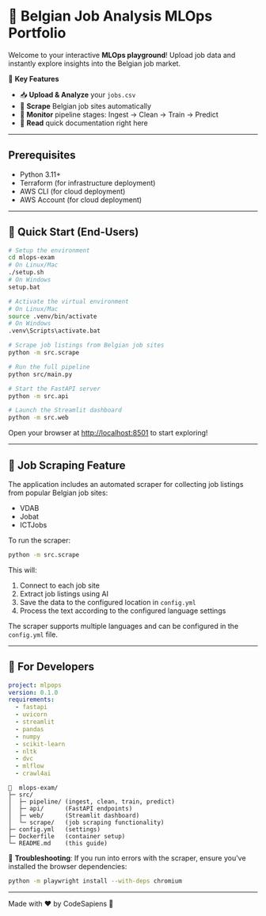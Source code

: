 # 🚀 Belgian Job Analysis MLOps Portfolio

Welcome to your interactive **MLOps playground**! Upload job data and instantly explore insights into the Belgian job market.

🎯 **Key Features**

- 📥 **Upload & Analyze** your `jobs.csv`
- 🤖 **Scrape** Belgian job sites automatically
- 🔄 **Monitor** pipeline stages: Ingest → Clean → Train → Predict
- 📖 **Read** quick documentation right here

---

## Prerequisites

- Python 3.11+
- Terraform (for infrastructure deployment)
- AWS CLI (for cloud deployment)
- AWS Account (for cloud deployment)

---

## 🏁 Quick Start (End-Users)

```bash
# Setup the environment
cd mlops-exam
# On Linux/Mac
./setup.sh
# On Windows
setup.bat

# Activate the virtual environment
# On Linux/Mac
source .venv/bin/activate
# On Windows
.venv\Scripts\activate.bat

# Scrape job listings from Belgian job sites
python -m src.scrape

# Run the full pipeline
python src/main.py

# Start the FastAPI server
python -m src.api

# Launch the Streamlit dashboard
python -m src.web
```

Open your browser at <http://localhost:8501> to start exploring!

---

## 🤖 Job Scraping Feature

The application includes an automated scraper for collecting job listings from popular Belgian job sites:

- VDAB
- Jobat
- ICTJobs

To run the scraper:

```bash
python -m src.scrape
```

This will:
1. Connect to each job site
2. Extract job listings using AI
3. Save the data to the configured location in `config.yml`
4. Process the text according to the configured language settings

The scraper supports multiple languages and can be configured in the `config.yml` file.

---

## 🔧 For Developers

```yaml
project: mlpops
version: 0.1.0
requirements:
  - fastapi
  - uvicorn
  - streamlit
  - pandas
  - numpy
  - scikit-learn
  - nltk
  - dvc
  - mlflow
  - crawl4ai
```  

```console
📂  mlops-exam/
├─ src/
│  ├─ pipeline/ (ingest, clean, train, predict)
│  ├─ api/      (FastAPI endpoints)
│  ├─ web/      (Streamlit dashboard)
│  └─ scrape/   (job scraping functionality)
├─ config.yml   (settings)
├─ Dockerfile   (container setup)
└─ README.md    (this guide)
```

🐛 **Troubleshooting**: If you run into errors with the scraper, ensure you've installed the browser dependencies:

```bash
python -m playwright install --with-deps chromium
```

---

Made with ❤️ by CodeSapiens 🚀
